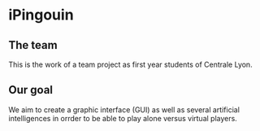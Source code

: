 # iPingouin

## The team
This is the work of a team project as first year students of Centrale Lyon.

## Our goal
We aim to create a graphic interface (GUI) as well as several artificial intelligences in orrder to be able to play
alone versus virtual players.
